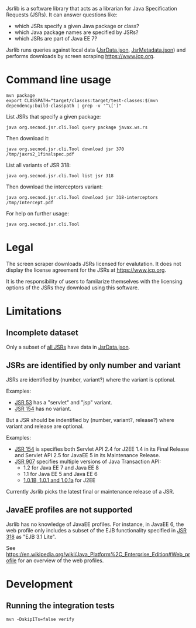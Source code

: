 Jsrlib is a software library that acts as a librarian for Java Specification
Requests (JSRs). It can answer questions like:

* which JSRs specify a given Java package or class?
* which Java package names are specified by JSRs?
* which JSRs are part of Java EE 7?

Jsrlib runs queries against local data
([JsrData.json](src/main/resources/org/secnod/jsr/store/JsrData.json),
[JsrMetadata.json](src/main/resources/org/secnod/jsr/store/JsrMetadata.json))
and performs downloads by screen scraping <https://www.jcp.org>.


# Command line usage

    mvn package
    export CLASSPATH="target/classes:target/test-classes:$(mvn dependency:build-classpath | grep -v '^\[')"

List JSRs that specify a given package:

    java org.secnod.jsr.cli.Tool query package javax.ws.rs

Then download it:

    java org.secnod.jsr.cli.Tool download jsr 370
    /tmp/jaxrs2_1finalspec.pdf

List all variants of JSR 318:

    java org.secnod.jsr.cli.Tool list jsr 318

Then download the interceptors variant:

    java org.secnod.jsr.cli.Tool download jsr 318-interceptors
    /tmp/Intercept.pdf

For help on further usage:

    java org.secnod.jsr.cli.Tool


# Legal

The screen scraper downloads JSRs licensed for evalutation. It does not display the license agreement for the JSRs at <https://www.jcp.org>.

It is the responsibility of users to familarize themselves with the licensing options of the JSRs they download using this software.


# Limitations

## Incomplete dataset

Only a subset of [all JSRs](https://www.jcp.org/en/jsr/all) have data in
[JsrData.json](src/main/resources/org/secnod/jsr/store/JsrData.json).

## JSRs are identified by only number and variant

JSRs are identified by (number, variant?) where the variant is optional.

Examples:

  * [JSR 53](https://www.jcp.org/en/jsr/detail?id=53) has a "servlet" and "jsp"
    variant.
  * [JSR 154](https://www.jcp.org/en/jsr/detail?id=154) has no variant.

But a JSR should be indentified by (number, variant?, release?) where variant
and release are optional.

Examples:

  * [JSR 154](https://www.jcp.org/en/jsr/detail?id=154) is specifies both
    Servlet API 2.4 for J2EE 1.4 in its Final Release and Servlet API 2.5 for
    JavaEE 5 in its Maintenance Release.
  * [JSR 907](https://www.jcp.org/en/jsr/detail?id=907) specifies multiple
    versions of Java Transaction API:
    * 1.2 for Java EE 7 and Java EE 8
    * 1.1 for Java EE 5 and Java EE 6
    * [1.0.1B, 1.0.1 and 1.0.1a](http://www.oracle.com/technetwork/java/javaee/tech/jta-138684.html)
      for J2EE

Currently Jsrlib picks the latest final or maintenance release of a JSR.

## JavaEE profiles are not supported

Jsrlib has no knowledge of JavaEE profiles. For instance, in JavaEE 6, the web
profile only includes a subset of the EJB functionality specified in
[JSR 318](https://www.jcp.org/en/jsr/detail?id=318) as "EJB 3.1 Lite".

See
<https://en.wikipedia.org/wiki/Java_Platform%2C_Enterprise_Edition#Web_profile>
for an overview of the web profiles.


# Development

## Running the integration tests

    mvn -DskipITs=false verify

